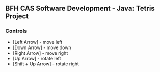## BFH CAS Software Development - Java: Tetris Project

### Controls

* [Left Arrow] - move left
* [Down Arrow] - move down
* [Right Arrow] - move right
* [Up Arrow] - rotate left
* [Shift + Up Arrow] - rotate right

